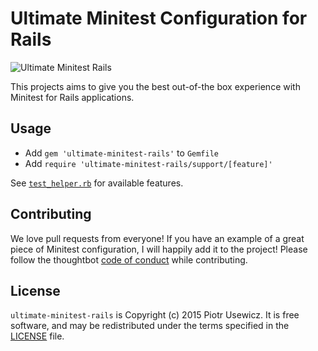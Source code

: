 # Ultimate Minitest Configuration for Rails

![Ultimate Minitest Rails](http://cloudapp.layer22.com/image/0v2y0c0v0D0V/Screen%20Shot%202015-04-18%20at%2016.29.31.png)

This projects aims to give you the best out-of-the box experience with Minitest for Rails applications.

Usage
-----

* Add `gem 'ultimate-minitest-rails'` to `Gemfile`
* Add `require 'ultimate-minitest-rails/support/[feature]'`

See [`test_helper.rb`](blob/master/test/test_helper.rb) for available features.

Contributing
------------

We love pull requests from everyone! If you have an example of a great piece of Minitest configuration, I will happily add it to the project! Please follow the thoughtbot [code of conduct]
while contributing.

[code of conduct]: https://thoughtbot.com/open-source-code-of-conduct

License
-------

`ultimate-minitest-rails` is Copyright (c) 2015 Piotr Usewicz. It is free software, and may be
redistributed under the terms specified in the [LICENSE] file.

[LICENSE]: /LICENSE
